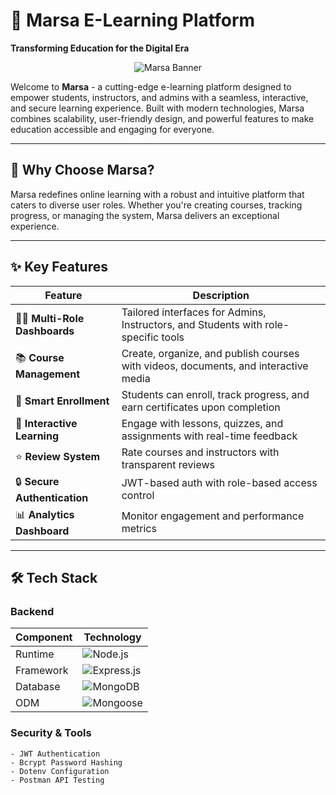 # 🚀 Marsa E-Learning Platform  
**Transforming Education for the Digital Era**  

<div align="center">
  <img src="https://via.placeholder.com/800x200/2d3748/ffffff?text=Marsa+E-Learning" alt="Marsa Banner">
</div>

Welcome to **Marsa** - a cutting-edge e-learning platform designed to empower students, instructors, and admins with a seamless, interactive, and secure learning experience. Built with modern technologies, Marsa combines scalability, user-friendly design, and powerful features to make education accessible and engaging for everyone.

---

## 🌟 Why Choose Marsa?

Marsa redefines online learning with a robust and intuitive platform that caters to diverse user roles. Whether you're creating courses, tracking progress, or managing the system, Marsa delivers an exceptional experience.

---

## ✨ Key Features

| Feature                | Description                                                                 |
|------------------------|-----------------------------------------------------------------------------|
| 👨‍💻 **Multi-Role Dashboards** | Tailored interfaces for Admins, Instructors, and Students with role-specific tools |
| 📚 **Course Management** | Create, organize, and publish courses with videos, documents, and interactive media |
| 🎯 **Smart Enrollment** | Students can enroll, track progress, and earn certificates upon completion |
| 🧩 **Interactive Learning** | Engage with lessons, quizzes, and assignments with real-time feedback |
| ⭐ **Review System** | Rate courses and instructors with transparent reviews |
| 🔒 **Secure Authentication** | JWT-based auth with role-based access control |
| 📊 **Analytics Dashboard** | Monitor engagement and performance metrics |

---

## 🛠 Tech Stack

### **Backend**
<div align="center">
  
| Component       | Technology                          |
|-----------------|-------------------------------------|
| Runtime         | ![Node.js](https://img.shields.io/badge/Node.js-339933?logo=nodedotjs&logoColor=white) |
| Framework       | ![Express.js](https://img.shields.io/badge/Express.js-000000?logo=express&logoColor=white) |
| Database        | ![MongoDB](https://img.shields.io/badge/MongoDB-47A248?logo=mongodb&logoColor=white) |
| ODM             | ![Mongoose](https://img.shields.io/badge/Mongoose-880000?logo=mongoose&logoColor=white) |

</div>

### **Security & Tools**
```plaintext
- JWT Authentication
- Bcrypt Password Hashing
- Dotenv Configuration
- Postman API Testing